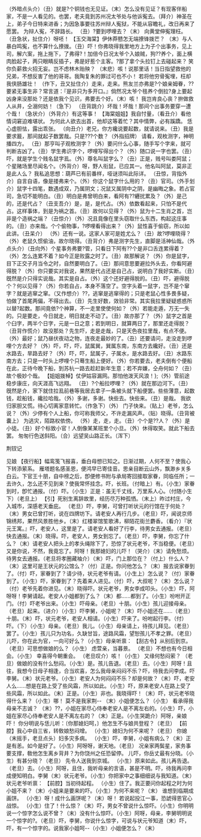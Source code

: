 <!-- { "loadSidebar": true } -->
（外暗点头介）（丑）就是?个铜钱也无见证。（末）怎么没有见证？有现客伴船家，不是一人看见的。也罢，老夫竟到苏州况太爷处与他诉寃去。（拜介）神圣在上，弟子今日特来进香；为因急事要往苏州辩人寃狱，不能从容瞻礼，改日再来了愿罢。
为辩人寃，不辞路长。
（丑）?要到啰哩去？（末）
向黄堂伸寃理枉。
（丑急状，扯住介）呀呸！
【玉交海棠】伊休莽戆怎无端撩锋拨芒？
（末）与人暴白鸣寃，也不算什么撩拨。（丑）吓！你弗晓得我里地方上为子个出事务，见上司，解六案，拖上拖下，了弗得?！加倍今日况太爷个入娘贼，狗??养个，面上横肉脸起子，两只眼睛反插子，弗是好惹个主客。?那了拿个头拉钉上去碰起来？
笑你负薪救火招无妄。岂不虑林木贻殃？
（末悲）咳！说那里话！当日指望救他的兄弟，不想反害了他的哥哥。我陶复朱的罪过可也不小！
若将他穷骨寃埋，枉却我侠肠雄壮！
（作下，丑又扯住介）走来，走来。熊友兰亦弗是?个娘亲姆眷，??要紧无事生非？常言道：『是非只为多开口。』倘然况太爷个毴养个倒拉?身上要起凶身来没那处？还是依我个见识，弗要去个好。（末）咳！
我岂肯良心丧？拚做救人从井，仝溺何妨！（急下）
（丑背跳介）坏哉！坏哉！那间个出事务要穿一遭个哉！（急状介）（外背介）有这等事！
【海棠姐姐】我自忖量，（看丑介）看他情词窘迫难堪状。
为何此人欲去出首，他却这等着忙？其中情弊，必有蹊蹻。
恁心虚胆怯，露出乖张。
（向丑介）老兄，你方纔说要起数，就请说来。（丑）我是要求籖，那间就起子数罢哉。只是???个数？（外指招牌）
请看，观枚测字，神明播四方。
（丑）那亨叫子观枚测字？（外）要问什么心事，随手写个字来，就可判断吉凶了。（丑）学生弗识字个，啰哩写得出个？（外）随口说一字也罢。（丑）吓，就是学生个贱名鼠字厾。（外）尊名叫鼠字么？（丑）正是，贱号叫娄阿鼠；个星赌场里尽闻名个。（外背介）呀，野人衔鼠，已应其一。他名叫阿鼠，莫非正是此人么？
我私追思想：葫芦已有前番样，哑谜须叫此际详。
（丑惊，背指外介）自言自语，像是搂弗来个。（外）你这个鼠字什么用的？（丑）官司。（外手划介）鼠字十四笔，数遇成双，乃属阴文；况鼠又属阴中之阴，是幽晦之象。若占官司，急切不能明白。（丑）明白是弗曾明白来，看阿有??纒扰累及？（外）是己的，还是代占？（丑支吾介）是，是，是代占。（外）依数看起来，只怕不是代占。这样事体，到是为祸之首。（丑）故何以见得？（外）鼠为十二生肖之首，岂非是个造祸之端？（丑惊介）（外）况且竟像在里头窃取什么东西，构起这庄事的。（丑）亦来哉。个个偷物事，?啰哩看得出来？（外）鼠性喜于偷窃，所以如此讲。（丑呆介）
（外）还有一说。这家人家可是姓尤么？（丑）故?啰哩晓得？（外）老鼠久惯偷油，故尔晓得。（丑背介）弗是测字先生，直脚是活神仙哉。（外点头介）（丑向外）个星事务弗要?管，只看日下阿有??个是非口舌连累得着？（外）怎么连累不着？如今正是败露之时了。（丑）故那解说？（外）你是鼠字，目下正交子月当令之时，自然要明白了。（丑）那间意思要避拉外头去，你看阿避得脱？（外）你只要实对我说，果然是代占还是自己占，说明白了我好实断。（丑）旣然是介只得实说哉。其实是自占。（外）这个还好避得脱的。（丑）吓，避得脱个？何以见得？（外）你若自占，本身不落空了。空字头着一鼠字，岂不是个窜字？就是逃窜之窜。（又作想介）??，逃窜是逃窜得的；只是老鼠心性多畏多疑，怕做了首尾两偏，不得出去。（丑）先生好数，效验非常。其实我拉里疑疑惑惑所以替?起数。那间竟依?个神算，不一走里使使何如？（外）若能走遁，万无一失的。只是要走，今日就走，明日就走不动了。（丑）故亦那了？（外）鼠字之首是个臼字，两半个日字，元是一日之意；若到明日，就算两日了，那里还走得脱？（丑背作慌介）故没那处？先生吓，走是走哉，只是天色夜拉里哉，有点不便。（外）最好；鼠乃昼伏夜动之物，连夜走最妙的了。（丑）还要请问，走没走到啰哩个方去好？（外）吓，吓，吓，鼠属巽，巽属东南，东南方去纔好。（丑）还是水路去，旱路去好？（外）吓，吓，鼠属子，子属水，是水路去好。（丑）水路东南方去；只是一时头上啰哩个只蓦生船上便好。（外）你若要去，老夫倒有个便船在此，正待今晚下船，到苏杭一路去趁赶新年生意；若不弃嫌，仝舟何如？（丑）故个极妙个哉。
【姐姐拨棹】仗伊姑容漏网。那怕他泼天风浪！};（外）管前途稳步康庄，向天涯高飞远翔。
（丑）?个船拉啰哩？（外）就在那边河下。（丑）旣然是介，家下就住拉厾前巷等我居去拿子一条被头就下船便罢。些些薄意，起数钱，趁船钱，纔拉哈哉。（外）多谢，多谢。快些去。快些来。（丑）是哉。
我欲归家胆又慌。待心切离家意转忙。（作急下）（外）
门子快来。（贴上）老爷，怎么说？（外）少停有个人上船，你可称我师父，不许走漏风声。（贴）晓得。（丑背被囊上）
为逃灾，陌路权依傍。
（外）走，走，走。（丑）个个是??人？（外）是小徒。（丑）好个标致小官！人倒像某某班里个小旦。（外）休得取笑。就此下船去罢。
匆匆行色送斜阳。（合）远望吴山路正长。（浑下）
 
荆钗记
 
见娘
【夜行船】幅鸾笺飞报喜，垂白母想已知之。日渐过期，人何不至？使我心下转添萦系。
雁塔题名感圣恩，便鸿早已寄佳音。思亲目断云山外，飘渺乡关多白云。下官王十朋，自中榜之后，卽便修书附与承局寄回接取家眷，同临任所；一去许久，怎么还不见到来？使我常怀挂念。吓，长班。（付暗上）有。（小生）家眷到时，卽忙通报。（付）吓。（小生）正是：虽无千丈线，万里系人心。（付随小生下）（老旦上）
【引】死别生离辞故里，经历尽万种孤恓。（末上）昨过村庄，今入城市，深感老天垂庇。
（老旦）吓，李舅，可曾打听状元的行馆在于何处？（末）男女已曾打听，说在四牌坊下。请老安人再行几步。（老旦）吓，闻说京师锦绣邦，果然风景胜他乡。（末）红楼翠馆笙歌沸，柳陌花街兰麝香。（看介）『状元王寓。』吓，老安人，这里是了。请老安人看好了行李，待男女去通报。（老旦）快去通报。（末）晓得。吓，老安人，男女到忘了。（老旦）吓，李舅，你忘了什么？（末）请老安人把头上的孝头绳除下了，恐惊了状元老爷，不当稳便。（老旦）又是你说，不然，我竟忘了。阿呀！我那媳妇的儿吓！（哭介）（末）请免愁烦。待男女去通报。（老旦将孝圈藏袖介）（末）吓，门上那位在？（付上）什么人？（末）这里可是王状元的公馆么？（付）正是。你问他怎么？（末）报去说家眷到了。（付）吓，家眷到了？请少待，状元老爷有请。（小生上）怎么说？（付）家眷到了。（小生）吓，家眷到了？先着来人进见。（付）吓，大叔呢？（末）怎么说？（付）老爷先着你进见。（末）晓得吓。状元老爷，男女李成叩头。（小生）吓，阿呀呀！李舅请起。老安人小姐都到了么？（末）都......都到了。（小生）吩咐开正门。（付）吓老爷出来。（小生）吓母亲。（老旦）十朋。（小生）孩儿迎接母亲。（老旦）起来。（进介）（小生）吓李舅，小姐呢？（末）吓小姐还在......（老旦）十朋。（末）吓，状元老爷，老安人相请。（小生）吓来了。吩咐起行李。（付）吓。（下）（小生）母亲。（老旦）我儿。（小生）母亲请上，待孩儿拜见。（老旦）罢了。（小生）孩儿只为功名，久缺甘旨，途路风霜，望恕孩儿不孝之罪。（老旦）儿吓，你在此为官，一向可好么？（小生）母亲听禀：
【刮古令】从别后到京。
（老旦）可思想做娘的么？（小生）
虑萱亲，当暮景。
（老旦）不想也有今日相会。（小生）
幸喜得今朝重会。
（老旦叹介）咳！（小生）
又缘何愁闷萦？
（老旦）做娘的没有什么愁闷。（小生）是。孩儿告退。（老旦）去。（小生）阿呀！且往，我想今日母子相逢，合当欢喜，怎么我母亲闷闷不乐？吓，待我去问李成。吓李舅。（末）状元老爷。（小生）老安人为何闷闷不乐？却是何故？（末）吓，老安人么......想是在路上受了些风霜，所以如此。（小生）吓，原来老安人在路上受了些风霜，所以如此。（末）正是。（小生）非也。我晓得吓！（末）吓，状元老爷晓得什么来？（小生）哪！
莫不是我家荆--
（末）小姐便怎么？（小生）
看承得我母亲不志诚？
（末）??，小姐在家尽心侍奉老安人是不离左右的。（小生）吓，小姐在家尽心侍奉老安人是不离左右的？（末）正是。（小生哭跪介）阿呀，亲娘吓！
你分明说与恁儿听：〔你那媳妇呵，〕他怎生不与娘共登程？（老旦）
【前腔】我心中自三省，转敎娘愁闷增。
（小生）媳妇为何不来呢？（老旦）
你媳（末摇手，老旦点头）妇多灾多病。
（小生）吓，李舅，小姐有病么？（末）正是有恙。如今是好了。（小生）阿呀呀，谢天地。（老旦）
况亲家两鬓星，家务事要支撑，敎他怎生离乡背井？为你饶州之任恐留停。
儿吓，你岳丈最有分晓。（小生）有甚分晓？（老旦）
先令人送我到京城。
（小生）原来如此。孩儿再告退。（老旦）去。（小生）阿呀，且住，我听母亲的言语，甚是不明。吓，待我再问李成便知明白。李舅（末）状元老爷。（小生）你把家中之事细细说与我知道。（末）状元老爷听禀：
【前腔】当初待起程。
（小生）住了。我正要问你起程之时为何小姐不来？（末）小姐来是要来的吓。（小生）为何不来呢？（末）
谁想到临期成画饼。
（小生）呀！成什么画饼呢？（末）呀！
若说起投江一事，恐諕得恩官心战惊。
（小生）住了！什么惊？（末）吓，男女不曾说什么惊吓。（小生）你明明说一个惊字怎么说不曾？（末）没有什么惊吓。（小生）阿呀，母亲，李舅明明说一个惊字的?。（老旦）吓，李舅，你说什么惊字，可说与状元爷知道（末）吓，吓，有一个惊字的。说我家小姐呵--（小生）小姐便怎么？（末）
